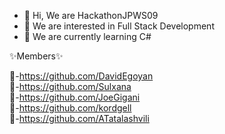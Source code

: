 - 👋 Hi, We are HackathonJPWS09
- 👀 We are interested in Full Stack Development
- 🌱 We are currently learning C#

✨Members✨

🎱-https://github.com/DavidEgoyan
<br>
🎱-https://github.com/Sulxana
<br>
🎱-https://github.com/JoeGigani
<br>
🎱-https://github.com/kordgell
<br>
🎱-https://github.com/ATatalashvili
